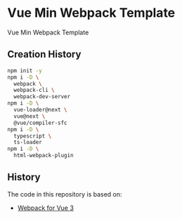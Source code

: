 # Vue Min Webpack Template

Vue Min Webpack Template

## Creation History

```bash
npm init -y
npm i -D \
  webpack \
  webpack-cli \
  webpack-dev-server
npm i -D \
  vue-loader@next \
  vue@next \
  @vue/compiler-sfc
npm i -D \
  typescript \
  ts-loader
npm i -D \
  html-webpack-plugin
```

## History

The code in this repository is based on:

- [Webpack for Vue 3](https://lmiller1990.github.io/electic/posts/20200406_webpack_for_vue_3.html)
